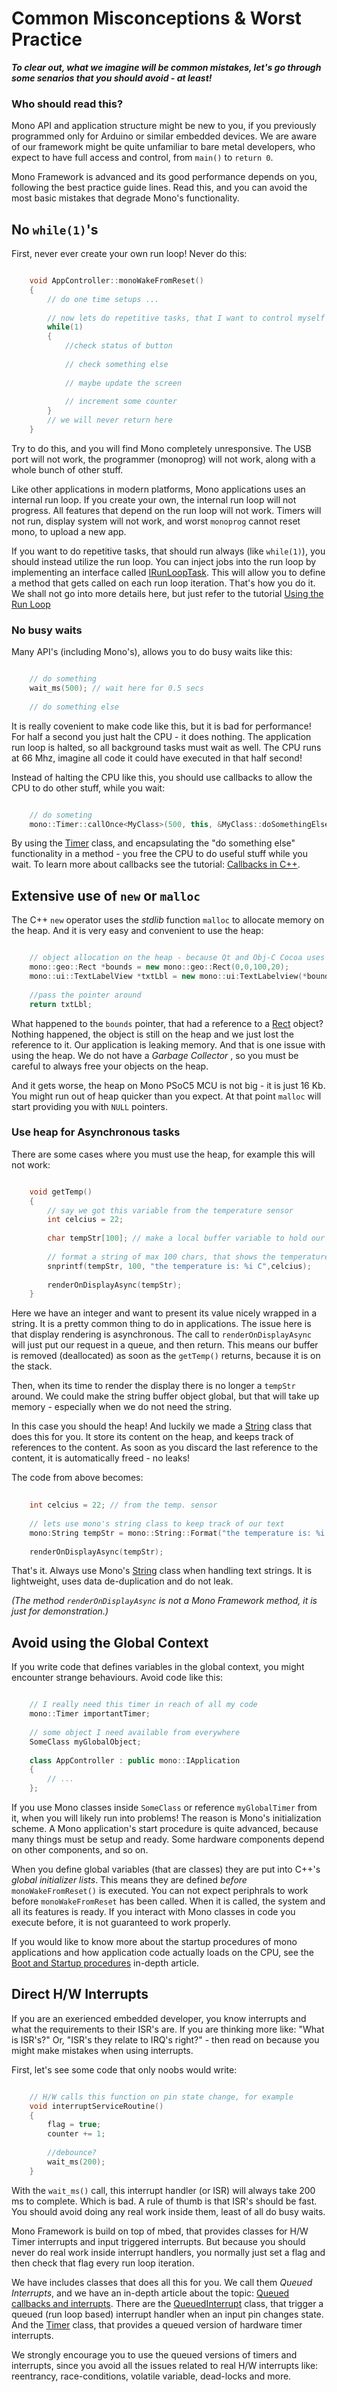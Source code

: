 # Common Misconceptions & Worst Practice

***To clear out, what we imagine will be common mistakes, let's go through some senarios that you should avoid - at least!***

### Who should read this?

Mono API and application structure might be new to you, if you previously programmed only for Arduino or similar embedded devices. We are aware of our framework might be quite unfamiliar to bare metal developers, who expect to have full access and control, from `main()` to `return 0`.

Mono Framework is advanced and its good performance depends on you, following the best practice guide lines. Read this, and you can avoid the most basic mistakes that degrade Mono's functionality.

## No `while(1)`'s

First, never ever create your own run loop! Never do this:

```cpp

	void AppController::monoWakeFromReset()
	{
		// do one time setups ...
		
		// now lets do repetitive tasks, that I want to control myself
		while(1)
		{
			//check status of button
			
			// check something else
			
			// maybe update the screen
			
			// increment some counter
		}
		// we will never return here
	}

```

Try to do this, and you will find Mono completely unresponsive. The USB port will not work, the programmer (monoprog) will not work, along with a whole bunch of other stuff.

Like other applications in modern platforms, Mono applications uses an internal run loop. If you create your own, the internal run loop will not progress. All features that depend on the run loop will not work. Timers will not run, display system will not work, and worst `monoprog` cannot reset mono, to upload a new app.

If you want to do repetitive tasks, that should run always (like `while(1)`), you should instead utilize the run loop. You can inject jobs into the run loop by implementing an interface called [IRunLoopTask](../reference/mono_IRunLoopTask.md). This will allow you to define a method that gets called on each run loop iteration. That's how you do it. We shall not go into more details here, but just refer to the tutorial [Using the Run Loop](../tutorials/using-the-run-loop.md)

### No busy waits

Many API's (including Mono's), allows you to do busy waits like this:

```cpp

	// do something
	wait_ms(500); // wait here for 0.5 secs
	
	// do something else
```

It is really covenient to make code like this, but it is bad for performance! For half a second you just halt the CPU - it does nothing. The application run loop is halted, so all background tasks must wait as well. The CPU runs at 66 Mhz, imagine all code it could have executed in that half second!

Instead of halting the CPU like this, you should use callbacks to allow the CPU to do other stuff, while you wait:

```cpp

	// do someting
	mono::Timer::callOnce<MyClass>(500, this, &MyClass::doSomethingElse); // do something else in 0.5 secs
```

By using the [Timer](../reference/mono_Timer.md) class, and encapsulating the "do something else" functionality in a method - you free the CPU to do useful stuff while you wait. To learn more about callbacks see the tutorial: [Callbacks in C++](tutorials/callbacks.md).

## Extensive use of `new` or `malloc`

The C++ `new` operator uses the *stdlib* function `malloc` to allocate memory on the heap. And it is very easy and convenient to use the heap:

```cpp

	// object allocation on the heap - because Qt and Obj-C Cocoa uses this scheme!
	mono::geo::Rect *bounds = new mono::geo::Rect(0,0,100,20);
	mono::ui::TextLabelView *txtLbl = new mono::ui:TextLabelview(*bounds, "I'm on the heap!");
	
	//pass the pointer around
	return txtLbl;

```

What happened to the `bounds` pointer, that had a reference to a [Rect](../reference/mono_geo_Rect.md) object? Nothing happened, the object is still on the heap and we just lost the reference to it. Our application is leaking memory. And that is one issue with using the heap. We do not have a *Garbage Collector* , so you must be careful to always free your objects on the heap.

And it gets worse, the heap on Mono PSoC5 MCU is not big - it is just 16 Kb. You might run out of heap quicker than you expect. At that point `malloc` will start providing you with `NULL` pointers.

### Use heap for Asynchronous tasks

There are some cases where you must use the heap, for example this will not work:

```cpp

	void getTemp()
	{
		// say we got this variable from the temperature sensor
		int celcius = 22;
	
		char tempStr[100]; // make a local buffer variable to hold our text
	
		// format a string of max 100 chars, that shows the temperature
		snprintf(tempStr, 100, "the temperature is: %i C",celcius);
	
		renderOnDisplayAsync(tempStr);
	}

```

Here we have an integer and want to present its value nicely wrapped in a string. It is a pretty common thing to do in applications. The issue here is that display rendering is asynchronous. The call to `renderOnDisplayAsync` will just put our request in a queue, and then return. This means our buffer is removed (deallocated) as soon as the `getTemp()` returns, because it is on the stack.

Then, when its time to render the display there is no longer a `tempStr` around. We could make the string buffer object global, but that will take up memory - especially when we do not need the string.

In this case you should the heap! And luckily we made a [String](../reference/mono_String.md) class that does this for you. It store its content on the heap, and keeps track of references to the content. As soon as you discard the last reference to the content, it is automatically freed - no leaks!

The code from above becomes:

```cpp
	
	int celcius = 22; // from the temp. sensor
	
	// lets use mono's string class to keep track of our text
	mono:String tempStr = mono::String::Format("the temperature is: %i C",celcius);
	
	renderOnDisplayAsync(tempStr);

```

That's it. Always use Mono's [String](../reference/mono_String.md) class when handling text strings. It is lightweight, uses data de-duplication and do not leak.

*(The method `renderOnDisplayAsync` is not a Mono Framework method, it is just for demonstration.)*

## Avoid using the Global Context

If you write code that defines variables in the global context, you might encounter strange behaviours. Avoid code like this:

```cpp

	// I really need this timer in reach of all my code
	mono::Timer importantTimer;
	
	// some object I need available from everywhere
	SomeClass myGlobalObject;
	
	class AppController : public mono::IApplication
	{
		// ...
	};
```

If you use Mono classes inside `SomeClass` or reference `myGlobalTimer` from it, when you will likely run into problems! The reason is Mono's initialization scheme. A Mono application's start procedure is quite advanced, because many things must be setup and ready. Some hardware components depend on other components, and so on.

When you define global variables (that are classes) they are put into C++'s *global initializer lists*. This means they are defined *before* `monoWakeFromReset()` is executed. You can not expect periphrals to work before `monoWakeFromReset` has been called. When it is called, the system and all its features is ready. If you interact with Mono classes in code you execute before, it is not guaranteed to work properly.

If you would like to know more about the startup procedures of mono applications and how application code actually loads on the CPU, see the [Boot and Startup procedures](../articles/boot-and-startup.md) in-depth article.

## Direct H/W Interrupts

If you are an exerienced embedded developer, you know interrupts and what the requirements to their ISR's are. If you are thinking more like: "What is ISR's?" Or, "ISR's they relate to IRQ's right?" - then read on because you might make mistakes when using interrupts.

First, let's see some code that only noobs would write:

```cpp

	// H/W calls this function on pin state change, for example
	void interruptServiceRoutine()
	{
		flag = true;
		counter += 1;
		
		//debounce?
		wait_ms(200);
	}
```

With the `wait_ms()` call, this interrupt handler (or ISR) will always take 200 ms to complete. Which is bad. A rule of thumb is that ISR's should be fast. You should avoid doing any real work inside them, least of all do busy waits.

Mono Framework is build on top of mbed, that provides classes for H/W Timer interrupts and input triggered interrupts. But because you should never do real work inside interrupt handlers, you normally just set a flag and then check that flag every run loop iteration.

We have includes classes that does all this for you. We call them *Queued Interrupts*, and we have an in-depth article about the topic: [Queued callbacks and interrupts](../articles/queued-callbacks.md). There are the [QueuedInterrupt](../reference/mono_QueueInterrupt.md) class, that trigger a queued (run loop based) interrupt handler when an input pin changes state. And the [Timer](../reference/mono_Timer.md) class, that provides a queued version of hardware timer interrupts.

We strongly encourage you to use the queued versions of timers and interrupts, since you avoid all the issues related to real H/W interrupts like: reentrancy, race-conditions, volatile variable, dead-locks and more.